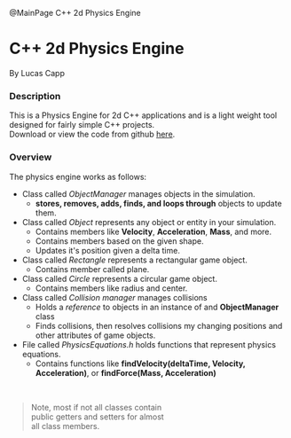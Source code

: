 @MainPage C++ 2d Physics Engine

[gitHubProject]: https://github.com/CappLucas/CppPhysicsEngine

# C++ 2d Physics Engine

By Lucas Capp

### Description

This is a Physics Engine for 2d C++ applications and is a light weight tool designed for fairly simple C++ projects.  
Download or view the code from github [here][gitHubProject].  

### Overview

The physics engine works as follows:

+ Class called _ObjectManager_ manages objects in the simulation.
  + __stores, removes, adds, finds, and loops through__ objects to update them.
+ Class called _Object_ represents any object or entity in your simulation.
  + Contains members like __Velocity__, __Acceleration__, __Mass__, and more.
  + Contains members based on the given shape.
  + Updates it's position given a delta time.
+ Class called _Rectangle_ represents a rectangular game object.
  + Contains member called plane.
+ Class called _Circle_ represents a circular game object.
  + Contains members like radius and center.
+ Class called _Collision manager_ manages collisions
  + Holds a _reference_ to objects in an instance of and __ObjectManager__ class
  + Finds collisions, then resolves collisions my changing positions and other attributes of game objects.
+ File called _PhysicsEquations.h_ holds functions that represent physics equations.
  + Contains functions like __findVelocity(deltaTime, Velocity, Acceleration)__, or __findForce(Mass, Acceleration)__

<br>

> Note, most if not all classes contain  
> public getters and setters for almost  
> all class members.

